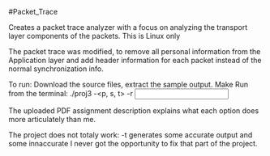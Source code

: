 #Packet_Trace



 Creates a packet trace analyzer with a focus on analyzing the transport layer components of the packets. 
This is Linux only

The packet trace was modified, to remove all personal information from the Application layer and add header information for each packet instead of the normal synchronization info.

To run:
Download the source files, extract the sample output. 
Make 
Run from the terminal: ./proj3 -<p, s, t> -r <input file>

The uploaded PDF assignment description explains what each option does more articulately than me. 

The project does not totaly work:
  -t generates some accurate output and some innaccurate
  I never got the opportunity to fix that part of the project. 
